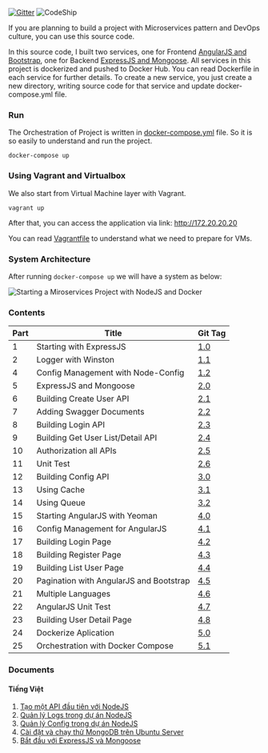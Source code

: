 [![Gitter](https://badges.gitter.im/thanhson1085/bean-seed.svg)](https://gitter.im/thanhson1085/bean-seed?utm_source=badge&utm_medium=badge&utm_campaign=pr-badge)
![CodeShip](https://codeship.com/projects/e11c9da0-e9c1-0133-a811-5a99213623df/status?branch=master)

If you are planning to build a project with Microservices pattern and DevOps culture, you can use this source code.

In this source code, I built two services, one for Frontend [AngularJS and Bootstrap](https://github.com/thanhson1085/bean-seed/tree/master/site-seed), one for Backend [ExpressJS and Mongoose](https://github.com/thanhson1085/bean-seed/tree/master/api-seed). All services in this project is dockerized and pushed to Docker Hub. You can read Dockerfile in each service for further details. To create a new service, you just create a new directory, writing source code for that service and update docker-compose.yml file.

### Run
The Orchestration of Project is written in [docker-compose.yml](https://github.com/thanhson1085/bean-seed/blob/master/docker-compose.yml) file. So it is so easily to understand and run the project.
```
docker-compose up
```

### Using Vagrant and Virtualbox
We also start from Virtual Machine layer with Vagrant.
```
vagrant up
```
After that, you can access the application via link: http://172.20.20.20

You can read [Vagrantfile](https://github.com/thanhson1085/bean-seed/blob/master/Vagrantfile) to understand what we need to prepare for VMs.

### System Architecture
After running `docker-compose up` we will have a system as below:

![Starting a Miroservices Project with NodeJS and Docker](https://sonnguyen.ws/wp-content/uploads/2016/07/docker-compose-orchestration.png)


### Contents

| Part | Title                       | Git Tag |
|------|-----------------------------|---------|
| 1    | Starting with ExpressJS     |  [1.0](https://github.com/thanhson1085/bean-seed/tree/1.0)|
| 2    | Logger with Winston     |  [1.1](https://github.com/thanhson1085/bean-seed/tree/1.1)|
| 4    | Config Management with Node-Config     |  [1.2](https://github.com/thanhson1085/bean-seed/tree/1.2)|
| 5    | ExpressJS and Mongoose     |  [2.0](https://github.com/thanhson1085/bean-seed/tree/2.0)|
| 6    | Building Create User API     |  [2.1](https://github.com/thanhson1085/bean-seed/tree/2.1)|
| 7    | Adding Swagger Documents     |  [2.2](https://github.com/thanhson1085/bean-seed/tree/2.2)|
| 8    | Building Login API    |  [2.3](https://github.com/thanhson1085/bean-seed/tree/2.3)|
| 9    | Building Get User List/Detail API     |  [2.4](https://github.com/thanhson1085/bean-seed/tree/2.4)|
| 10    | Authorization all APIs     |  [2.5](https://github.com/thanhson1085/bean-seed/tree/2.5)|
| 11    | Unit Test     |  [2.6](https://github.com/thanhson1085/bean-seed/tree/2.6)|
| 12    | Building Config API     |  [3.0](https://github.com/thanhson1085/bean-seed/tree/3.0)|
| 13    | Using Cache     |  [3.1](https://github.com/thanhson1085/bean-seed/tree/3.1)|
| 14    | Using Queue     |  [3.2](https://github.com/thanhson1085/bean-seed/tree/3.2)|
| 15    | Starting AngularJS with Yeoman     |  [4.0](https://github.com/thanhson1085/bean-seed/tree/4.0)|
| 16    | Config Management for AngularJS     |  [4.1](https://github.com/thanhson1085/bean-seed/tree/4.1)|
| 17    | Building Login Page     |  [4.2](https://github.com/thanhson1085/bean-seed/tree/4.2)|
| 18    | Building Register Page     |  [4.3](https://github.com/thanhson1085/bean-seed/tree/4.3)|
| 19    | Building List User Page     |  [4.4](https://github.com/thanhson1085/bean-seed/tree/4.4)|
| 20    | Pagination with AngularJS and Bootstrap     |  [4.5](https://github.com/thanhson1085/bean-seed/tree/4.5)|
| 21    | Multiple Languages     |  [4.6](https://github.com/thanhson1085/bean-seed/tree/4.6)|
| 22    | AngularJS Unit Test     |  [4.7](https://github.com/thanhson1085/bean-seed/tree/4.7)|
| 23    | Building User Detail Page     |  [4.8](https://github.com/thanhson1085/bean-seed/tree/4.8)|
| 24    | Dockerize Aplication     |  [5.0](https://github.com/thanhson1085/bean-seed/tree/5.0)|
| 25    | Orchestration with Docker Compose     |  [5.1](https://github.com/thanhson1085/bean-seed/tree/5.1)|

### Documents

#### Tiếng Việt
1. [Tạo một API đầu tiên với NodeJS](https://sonnguyen.ws/vi/tao-mot-service-dau-tien-voi-nodejs/)
2. [Quản lý Logs trong dự án NodeJS](https://sonnguyen.ws/vi/quan-ly-logs-trong-du-nodejs/)
3. [Quản lý Config trong dự án NodeJS](https://sonnguyen.ws/vi/quan-ly-config-trong-du-nodejs/)
4. [Cài đặt và chạy thử MongoDB trên Ubuntu Server](https://sonnguyen.ws/vi/cai-dat-va-chay-thu-mongodb-tren-ubuntu/)
5. [Bắt đầu với ExpressJS và Mongoose](https://sonnguyen.ws/vi/bat-dau-voi-expressjs-va-mongoose/)

